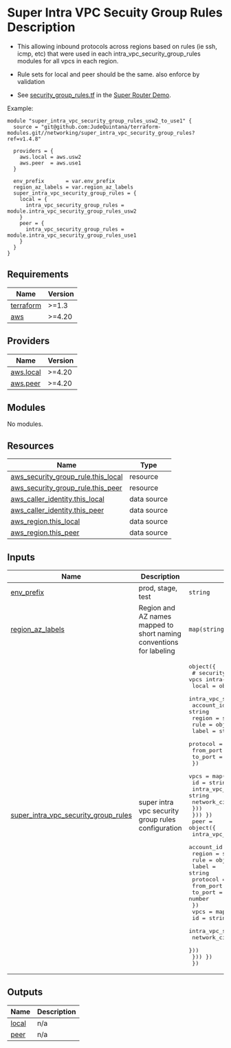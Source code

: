 # Super Intra VPC Secuity Group Rules Description
- This allowing inbound protocols across regions based on rules (ie ssh, icmp, etc) that
  were used in each intra\_vpc\_security\_group\_rules modules for all vpcs in each region.
- Rule sets for local and peer should be the same. also enforce by validation

- See [security\_group\_rules.tf](https://github.com/JudeQuintana/terraform-main/blob/main/super_router_demo/security_group_rules.tf) in the [Super Router Demo](https://github.com/JudeQuintana/terraform-main/tree/main/super_router_demo).

Example:
```
module "super_intra_vpc_security_group_rules_usw2_to_use1" {
  source = "git@github.com:JudeQuintana/terraform-modules.git//networking/super_intra_vpc_security_group_rules?ref=v1.4.8"

  providers = {
    aws.local = aws.usw2
    aws.peer  = aws.use1
  }

  env_prefix       = var.env_prefix
  region_az_labels = var.region_az_labels
  super_intra_vpc_security_group_rules = {
    local = {
      intra_vpc_security_group_rules = module.intra_vpc_security_group_rules_usw2
    }
    peer = {
      intra_vpc_security_group_rules = module.intra_vpc_security_group_rules_use1
    }
  }
}
```

## Requirements

| Name | Version |
|------|---------|
| <a name="requirement_terraform"></a> [terraform](#requirement\_terraform) | >=1.3 |
| <a name="requirement_aws"></a> [aws](#requirement\_aws) | >=4.20 |

## Providers

| Name | Version |
|------|---------|
| <a name="provider_aws.local"></a> [aws.local](#provider\_aws.local) | >=4.20 |
| <a name="provider_aws.peer"></a> [aws.peer](#provider\_aws.peer) | >=4.20 |

## Modules

No modules.

## Resources

| Name | Type |
|------|------|
| [aws_security_group_rule.this_local](https://registry.terraform.io/providers/hashicorp/aws/latest/docs/resources/security_group_rule) | resource |
| [aws_security_group_rule.this_peer](https://registry.terraform.io/providers/hashicorp/aws/latest/docs/resources/security_group_rule) | resource |
| [aws_caller_identity.this_local](https://registry.terraform.io/providers/hashicorp/aws/latest/docs/data-sources/caller_identity) | data source |
| [aws_caller_identity.this_peer](https://registry.terraform.io/providers/hashicorp/aws/latest/docs/data-sources/caller_identity) | data source |
| [aws_region.this_local](https://registry.terraform.io/providers/hashicorp/aws/latest/docs/data-sources/region) | data source |
| [aws_region.this_peer](https://registry.terraform.io/providers/hashicorp/aws/latest/docs/data-sources/region) | data source |

## Inputs

| Name | Description | Type | Default | Required |
|------|-------------|------|---------|:--------:|
| <a name="input_env_prefix"></a> [env\_prefix](#input\_env\_prefix) | prod, stage, test | `string` | n/a | yes |
| <a name="input_region_az_labels"></a> [region\_az\_labels](#input\_region\_az\_labels) | Region and AZ names mapped to short naming conventions for labeling | `map(string)` | n/a | yes |
| <a name="input_super_intra_vpc_security_group_rules"></a> [super\_intra\_vpc\_security\_group\_rules](#input\_super\_intra\_vpc\_security\_group\_rules) | super intra vpc security group rules configuration | <pre>object({<br>    # security rule object to allow inbound across vpcs intra-vpc security group<br>    local = object({<br>      intra_vpc_security_group_rules = map(object({<br>        account_id = string<br>        region     = string<br>        rule = object({<br>          label     = string<br>          protocol  = string<br>          from_port = number<br>          to_port   = number<br>        })<br>        vpcs = map(object({<br>          id                          = string<br>          intra_vpc_security_group_id = string<br>          network_cidr                = string<br>        }))<br>    })) })<br>    peer = object({<br>      intra_vpc_security_group_rules = map(object({<br>        account_id = string<br>        region     = string<br>        rule = object({<br>          label     = string<br>          protocol  = string<br>          from_port = number<br>          to_port   = number<br>        })<br>        vpcs = map(object({<br>          id                          = string<br>          intra_vpc_security_group_id = string<br>          network_cidr                = string<br>        }))<br>    })) })<br>  })</pre> | n/a | yes |

## Outputs

| Name | Description |
|------|-------------|
| <a name="output_local"></a> [local](#output\_local) | n/a |
| <a name="output_peer"></a> [peer](#output\_peer) | n/a |
